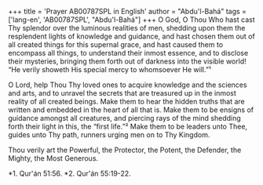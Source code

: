 +++
title = 'Prayer AB00787SPL in English'
author = "Abdu'l-Bahá"
tags = ['lang-en', 'AB00787SPL', "Abdu'l-Bahá"]
+++
O God, O Thou Who hast cast Thy splendor over the luminous realities of men, shedding upon them the resplendent lights of knowledge and guidance, and hast chosen them out of all created things for this supernal grace, and hast caused them to encompass all things, to understand their inmost essence, and to disclose their mysteries, bringing them forth out of darkness into the visible world! “He verily showeth His special mercy to whomsoever He will.”¹

O Lord, help Thou Thy loved ones to acquire knowledge and the sciences and arts, and to unravel the secrets that are treasured up in the inmost reality of all created beings. Make them to hear the hidden truths that are written and embedded in the heart of all that is. Make them to be ensigns of guidance amongst all creatures, and piercing rays of the mind shedding forth their light in this, the “first life.”² Make them to be leaders unto Thee, guides unto Thy path, runners urging men on to Thy Kingdom.

Thou verily art the Powerful, the Protector, the Potent, the Defender, the Mighty, the Most Generous.

*1. Qur'án 51:56.
*2. Qur'án 55:19-22.
